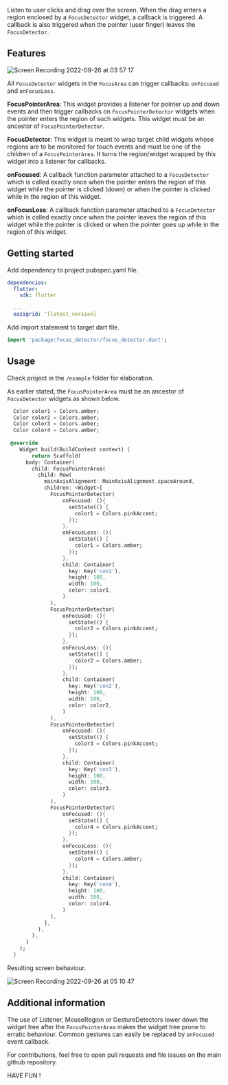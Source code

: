 

Listen to user clicks and drag over the screen. When the drag enters a region enclosed by a `FocusDetector` widget,
a callback is triggered. A callback is also triggered when the pointer (user finger) leaves the `FocusDetector`.

## Features

![Screen Recording 2022-09-26 at 03 57 17](https://user-images.githubusercontent.com/37802577/192186634-57c35c21-8f8f-454a-87e1-2584667f4dfb.gif)


All `FocusDetector` widgets in the `FocusArea` can trigger callbacks: `onFocused` and `onFocusLoss`.



**FocusPointerArea**: This widget provides a listener for pointer up and down events and then trigger callbacks on `FocusPointerDetector` widgets when the pointer enters the region of such widgets. This widget must be an ancestor of `FocusPointerDetector`.

**FocusDetector**: This widget is meant to wrap target child widgets whose regions are to be monitored for touch events and must be one of the children of a `FocusPointerArea`. It turns the region/widget wrapped by this widget into a listener for callbacks.

**onFocused**: A callback function parameter attached to a `FocusDetector` which is called exactly once when the pointer enters the region of this widget while the pointer is clicked (down) or when the pointer is clicked while in the region of this widget.

**onFocusLoss**: A callback function parameter attached to a `FocusDetector` which is called exactly once when the pointer leaves the region of this widget while the pointer is clicked or when the pointer goes up while in the region of this widget.


## Getting started

Add dependency to project pubspec.yaml file. 
```yaml
dependencies:
  flutter:
    sdk: flutter

  ...
  eazigrid: ^[latest_version]
  ```
  
Add import statement to target dart file.

```dart
import 'package:focus_detector/focus_detector.dart';
```


## Usage

Check project in the `/example` folder for elaboration. 

As earlier stated, the `FocusPointerArea` must be an ancestor of `FocusDetector` widgets as shown below.

```dart
  Color color1 = Colors.amber;
  Color color2 = Colors.amber;
  Color color3 = Colors.amber;
  Color color4 = Colors.amber;
  
 @override
    Widget build(BuildContext context) {
        return Scaffold(
      body: Container(
        child: FocusPointerArea(
          child: Row(
            mainAxisAlignment: MainAxisAlignment.spaceAround,
            children: <Widget>[
              FocusPointerDetector(
                  onFocused: (){
                    setState(() {
                      color1 = Colors.pinkAccent;
                    });
                  },
                  onFocusLoss: (){
                    setState(() {
                      color1 = Colors.amber;
                    });
                  },
                  child: Container(
                    key: Key('con1'),
                    height: 100,
                    width: 100,
                    color: color1,
                  )
              ),
              FocusPointerDetector(
                  onFocused: (){
                    setState(() {
                      color2 = Colors.pinkAccent;
                    });
                  },
                  onFocusLoss: (){
                    setState(() {
                      color2 = Colors.amber;
                    });
                  },
                  child: Container(
                    key: Key('con2'),
                    height: 100,
                    width: 100,
                    color: color2,
                  )
              ),
              FocusPointerDetector(
                  onFocused: (){
                    setState(() {
                      color3 = Colors.pinkAccent;
                    });
                  },
                  child: Container(
                    key: Key('con3'),
                    height: 100,
                    width: 100,
                    color: color3,
                  )
              ),
              FocusPointerDetector(
                  onFocused: (){
                    setState(() {
                      color4 = Colors.pinkAccent;
                    });
                  },
                  onFocusLoss: (){
                    setState(() {
                      color4 = Colors.amber;
                    });
                  },
                  child: Container(
                    key: Key('con4'),
                    height: 100,
                    width: 100,
                    color: color4,
                  )
              ),
            ],
          ),
        ),
      )
    );
  }

  ```
  
  Resulting screen behaviour.
  
  ![Screen Recording 2022-09-26 at 05 10 47](https://user-images.githubusercontent.com/37802577/192192486-945688b4-e526-418f-a3a9-88c529ba845b.gif)


## Additional information

The use of Listener, MouseRegion or GestureDetectors lower down the widget tree after the `FocusPointerArea` makes the widget tree prone to erratic behaviour. Common gestures can easily be replaced by `onFocused` event callback.

For contributions, feel free to open pull requests and file issues on the main github repository.

HAVE FUN !
